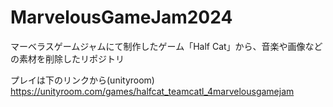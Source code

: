 # MarvelousGameJam2024

マーベラスゲームジャムにて制作したゲーム「Half Cat」から、音楽や画像などの素材を削除したリポジトリ

プレイは下のリンクから(unityroom)
https://unityroom.com/games/halfcat_teamcatl_4marvelousgamejam
